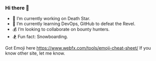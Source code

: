 ### Hi there 👋

- :satellite: I’m currently working on Death Star.
- :poop: I’m currently learning DevOps, GitHub to defeat the Revel.
- :moneybag: I’m looking to collaborate on bounty hunters.
- :snowboarder: Fun fact: Snowboarding.

Got Emoji here https://www.webfx.com/tools/emoji-cheat-sheet/
If you know other site, let me know.

<!--
For emoji

**taqooma/taqooma** is a ✨ _special_ ✨ repository because its `README.md` (this file) appears on your GitHub profile.

Here are some ideas to get you started:

- 🔭 I’m currently working on ...
- 🌱 I’m currently learning ...
- 👯 I’m looking to collaborate on ...
- 🤔 I’m looking for help with ...
- 💬 Ask me about ...
- 📫 How to reach me: ...
- 😄 Pronouns: ...
- ⚡ Fun fact: ...
-->
